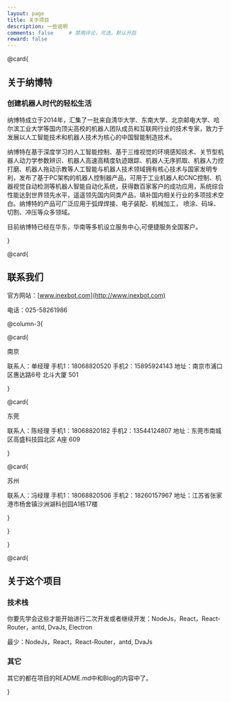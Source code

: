 ```yaml
---
layout: page
title: 关于项目
description: 一些说明
comments: false     # 禁用评论，可选，默认开启
reward: false
---
```


@card{

## 关于纳博特

### 创建机器人时代的轻松生活

纳博特成立于2014年，汇集了一批来自清华大学、东南大学、北京邮电大学、哈尔滨工业大学等国内顶尖高校的机器人团队成员和互联网行业的技术专家，致力于发展以人工智能技术和机器人技术为核心的中国智能制造技术。

纳博特在基于深度学习的人工智能控制、基于三维视觉的环境感知技术、关节型机器人动力学参数辨识、机器人高速高精度轨迹跟踪、机器人无序抓取、机器人力控打磨、机器人拖动示教等人工智能与机器人技术领域拥有核心技术与国家发明专利，发布了基于PC架构的机器人控制器产品，可用于工业机器人和CNC控制、机器视觉自动检测等机器人智能自动化系统，获得数百家客户的成功应用，系统综合性能达到世界领先水平，遥遥领先国内同类产品，填补国内相关行业的多项技术空白。纳博特的产品可广泛应用于弧焊焊接、电子装配、机械加工， 喷涂、码垛、切割、冲压等众多领域。

目前纳博特已经在华东，华南等多机设立服务中心,可便捷服务全国客户。

}

@card{

## 联系我们

官方网站：[www.inexbot.com](http://www.inexbot.com)

电话：025-58261986

@column-3{

@card{

南京

联系人：单经理
手机1：18068820520
手机2：15895924143
地址：南京市浦口区惠达路6号 北斗大厦 501

}

@card{

东莞

联系人：陈经理
手机1：18068820182
手机2：13544124807
地址：东莞市南城区高盛科技园北区 A座 609

}

@card{

苏州

联系人：冯经理
手机1：18068820506
手机2：18260157967
地址：江苏省张家港市杨舍镇沙洲湖科创园A1栋17楼

}

}

}

@card{

## 关于这个项目

### 技术栈

你要先学会这些才能开始进行二次开发或者继续开发：NodeJs，React，React-Router，antd, DvaJs, Electron

最少：NodeJs，React，React-Router，antd, DvaJs

### 其它

其它的都在项目的README.md中和Blog的内容中了。

}